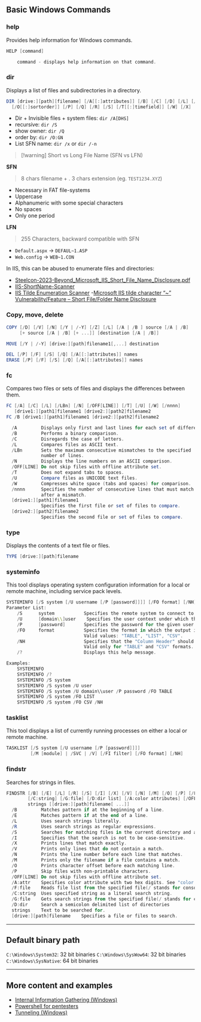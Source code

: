## Basic Windows Commands

### help

Provides help information for Windows commands.

```powershell
HELP [command]

    command - displays help information on that command.
```

### dir

Displays a list of files and subdirectories in a directory.

```powershell
DIR [drive:][path][filename] [/A[[:]attributes]] [/B] [/C] [/D] [/L] [/N]
  [/O[[:]sortorder]] [/P] [/Q] [/R] [/S] [/T[[:]timefield]] [/W] [/X] [/4]
```

- Dir + Invisible files + system files: `dir /A[DHS]`
- recursive: `dir /S`
- show owner: `dir /Q`
- order by: `dir /O:GN`
- List SFN name: `dir /x` or `dir /-n`

>[!warning] Short vs Long File Name (SFN vs LFN)

**SFN** 

> 8 chars filename + .  3 chars extension (eg. `TEST1234.XYZ`)
- Necessary in FAT file-systems
- Uppercase
- Alphanumeric with some special characters
- No spaces
- Only one period

**LFN**

> 255 Characters, backward compatible with SFN

- `Default.aspx` → `DEFAUL~1.ASP`
- `Web.config` → `WEB~1.CON`

In IIS, this can be abused to enumerate files and directories:
- [Steelcon-2023-Beyond_Microsoft_IIS_Short_File_Name_Disclosure.pdf](https://github.com/irsdl/IIS-ShortName-Scanner/blob/master/presentation/Steelcon-2023-Beyond_Microsoft_IIS_Short_File_Name_Disclosure.pdf)
- [IIS-ShortName-Scanner](https://github.com/irsdl/IIS-ShortName-Scanner/tree/master)
- [IIS Tilde Enumeration Scanner](https://portswigger.net/bappstore/523ae48da61745aaa520ef689e75033b)
-[Microsoft IIS tilde character “~” Vulnerability/Feature – Short File/Folder Name Disclosure](chrome-extension://efaidnbmnnnibpcajpcglclefindmkaj/https://soroush.me/downloadable/microsoft_iis_tilde_character_vulnerability_feature.pdf)

### Copy, move, delete

```powershell
COPY [/D] [/V] [/N] [/Y | /-Y] [/Z] [/L] [/A | /B ] source [/A | /B]
     [+ source [/A | /B] [+ ...]] [destination [/A | /B]]

MOVE [/Y | /-Y] [drive:][path]filename1[,...] destination

DEL [/P] [/F] [/S] [/Q] [/A[[:]attributes]] names
ERASE [/P] [/F] [/S] [/Q] [/A[[:]attributes]] names

```

### fc

Compares two files or sets of files and displays the differences between them.

```powershell
FC [/A] [/C] [/L] [/LBn] [/N] [/OFF[LINE]] [/T] [/U] [/W] [/nnnn]
   [drive1:][path1]filename1 [drive2:][path2]filename2
FC /B [drive1:][path1]filename1 [drive2:][path2]filename2

  /A         Displays only first and last lines for each set of differences.
  /B         Performs a binary comparison.
  /C         Disregards the case of letters.
  /L         Compares files as ASCII text.
  /LBn       Sets the maximum consecutive mismatches to the specified
             number of lines.
  /N         Displays the line numbers on an ASCII comparison.
  /OFF[LINE] Do not skip files with offline attribute set.
  /T         Does not expand tabs to spaces.
  /U         Compare files as UNICODE text files.
  /W         Compresses white space (tabs and spaces) for comparison.
  /nnnn      Specifies the number of consecutive lines that must match
             after a mismatch.
  [drive1:][path1]filename1
             Specifies the first file or set of files to compare.
  [drive2:][path2]filename2
             Specifies the second file or set of files to compare.

```

### type

Displays the contents of a text file or files.

```powershell
TYPE [drive:][path]filename
```

### systeminfo

This tool displays operating system configuration information for a local or remote machine, including service pack levels.

```powershell
SYSTEMINFO [/S system [/U username [/P [password]]]] [/FO format] [/NH]
Parameter List:
    /S      system           Specifies the remote system to connect to.
    /U      [domain\\]user    Specifies the user context under which the command should execute.
    /P      [password]       Specifies the password for the given user context. Prompts for input if omitted.
    /FO     format           Specifies the format in which the output is to be displayed.
                             Valid values: "TABLE", "LIST", "CSV".
    /NH                      Specifies that the "Column Header" should not be displayed in the output.
                             Valid only for "TABLE" and "CSV" formats.
    /?                       Displays this help message.

Examples:
    SYSTEMINFO
    SYSTEMINFO /?
    SYSTEMINFO /S system
    SYSTEMINFO /S system /U user
    SYSTEMINFO /S system /U domain\\user /P password /FO TABLE
    SYSTEMINFO /S system /FO LIST
    SYSTEMINFO /S system /FO CSV /NH

```

### tasklist

This tool displays a list of currently running processes on either a local or remote machine.

```powershell
TASKLIST [/S system [/U username [/P [password]]]]
         [/M [module] | /SVC | /V] [/FI filter] [/FO format] [/NH]

```

### findstr

Searches for strings in files.

```powershell
FINDSTR [/B] [/E] [/L] [/R] [/S] [/I] [/X] [/V] [/N] [/M] [/O] [/P] [/F:file]
        [/C:string] [/G:file] [/D:dir list] [/A:color attributes] [/OFF[LINE]]
        strings [[drive:][path]filename[ ...]]
  /B         Matches pattern if at the beginning of a line.
  /E         Matches pattern if at the end of a line.
  /L         Uses search strings literally.
  /R         Uses search strings as regular expressions.
  /S         Searches for matching files in the current directory and all subdirectories.
  /I         Specifies that the search is not to be case-sensitive.
  /X         Prints lines that match exactly.
  /V         Prints only lines that do not contain a match.
  /N         Prints the line number before each line that matches.
  /M         Prints only the filename if a file contains a match.
  /O         Prints character offset before each matching line.
  /P         Skip files with non-printable characters.
  /OFF[LINE] Do not skip files with offline attribute set.
  /A:attr    Specifies color attribute with two hex digits. See "color /?"
  /F:file    Reads file list from the specified file(/ stands for console).
  /C:string  Uses specified string as a literal search string.
  /G:file    Gets search strings from the specified file(/ stands for console).
  /D:dir     Search a semicolon delimited list of directories
  strings    Text to be searched for.
  [drive:][path]filename    Specifies a file or files to search.

```

---

## Default binary path

`C:\Windows\System32`: 32 bit binaries
`C:\Windows\SysWow64`: 32 bit binaries
`C:\Windows\SysNative`: 64 bit binaries

---

## More content and examples
- [Internal Information Gathering (Windows)](../Web%20&%20Network%20Hacking/Internal%20information%20gathering.md#Windows)
- [Powershell for pentesters](Dev,%20ICT%20&%20Cybersec/Dev,%20scripting%20&%20OS/Powershell%20for%20pentesters.md)
- [Tunneling (Windows)](../Web%20&%20Network%20Hacking/Pivoting.md#Tunneling%20(Windows))